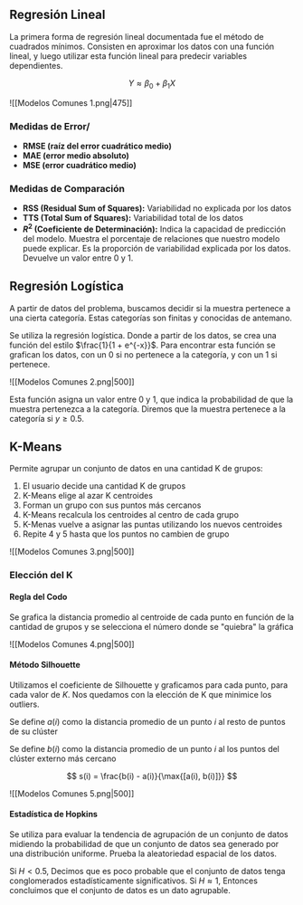 ## Regresión Lineal

La primera forma de regresión lineal documentada fue el método de cuadrados mínimos. Consisten en aproximar los datos con una función lineal, y luego utilizar esta función lineal para predecir variables dependientes.

$$
Y \approx \beta_0 + \beta_1 X
$$

![[Modelos Comunes 1.png|475]]

### Medidas de Error/

- **RMSE (raíz del error cuadrático medio)**
- **MAE (error medio absoluto)**
- **MSE (error cuadrático medio)**

### Medidas de Comparación

- **RSS (Residual Sum of Squares):** Variabilidad no explicada por los datos
- **TTS (Total Sum of Squares):** Variabilidad total de los datos
- **$R^2$ (Coeficiente de Determinación):** Indica la capacidad de predicción del modelo. Muestra el porcentaje de relaciones que nuestro modelo puede explicar. Es la proporción de variabilidad explicada por los datos. Devuelve un valor entre 0 y 1.

## Regresión Logística

A partir de datos del problema, buscamos decidir si la muestra pertenece a una cierta categoría. Estas categorías son finitas y conocidas de antemano.

Se utiliza la regresión logística. Donde a partir de los datos, se crea una función del estilo $\frac{1}{1 + e^{-x}}$. Para encontrar esta función se grafican los datos, con un 0 si no pertenece a la categoría, y con un 1 si pertenece.

![[Modelos Comunes 2.png|500]]

Esta función asigna un valor entre 0 y 1, que indica la probabilidad de que la muestra pertenezca a la categoría. Diremos que la muestra pertenece a la categoría si $y \geq 0.5$.

## K-Means

Permite agrupar un conjunto de datos en una cantidad K de grupos:

1. El usuario decide una cantidad K de grupos
2. K-Means elige al azar K centroides
3. Forman un grupo con sus puntos más cercanos
4. K-Means recalcula los centroides al centro de cada grupo
5. K-Menas vuelve a asignar las puntas utilizando los nuevos centroides
6. Repite 4 y 5 hasta que los puntos no cambien de grupo

![[Modelos Comunes 3.png|500]]

### Elección del K

#### Regla del Codo

Se grafica la distancia promedio al centroide de cada punto en función de la cantidad de grupos y se selecciona el número donde se "quiebra" la gráfica

![[Modelos Comunes 4.png|500]]

#### Método Silhouette

Utilizamos el coeficiente de Silhouette y graficamos para cada punto, para cada valor de $K$. Nos quedamos con la elección de K que minimice los outliers.

Se define $a(i)$ como la distancia promedio de un punto $i$ al resto de puntos de su clúster

Se define $b(i)$ como la distancia promedio de un punto $i$ al los puntos del clúster externo más cercano

$$
s(i) = \frac{b(i) - a(i)}{\max{[a(i), b(i)]}}
$$

![[Modelos Comunes 5.png|500]]

#### Estadística de Hopkins

Se utiliza para evaluar la tendencia de agrupación de un conjunto de datos midiendo la probabilidad de que un conjunto de datos sea generado por una distribución uniforme. Prueba la aleatoriedad espacial de los datos.

Si $H < 0.5$, Decimos que es poco probable que el conjunto de datos tenga conglomerados estadísticamente significativos. Si $H \approx 1$, Entonces concluimos que el conjunto de datos es un dato agrupable.
